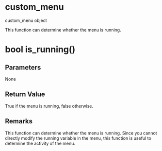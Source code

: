 # custom_menu

custom_menu object

  


This function can determine whether the menu is running.

# bool is_running()

## Parameters

None

## Return Value

True if the menu is running, false otherwise.

## Remarks

This function can determine whether the menu is running. Since you cannot directly modify the running variable in the menu, this function is useful to determine the activity of the menu.
